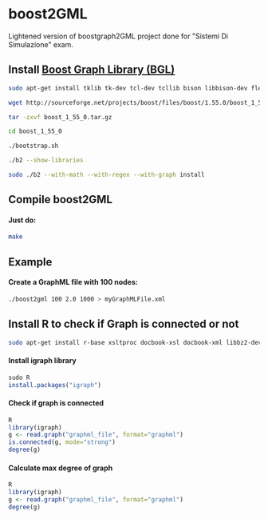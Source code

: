boost2GML
============

Lightened version of boostgraph2GML project done for "Sistemi Di Simulazione" exam.


Install [Boost Graph Library (BGL)](http://www.boost.org/)
--------


``` bash
sudo apt-get install tklib tk-dev tcl-dev tcllib bison libbison-dev flex blt blt-dev

wget http://sourceforge.net/projects/boost/files/boost/1.55.0/boost_1_55_0.tar.gz/download -O boost_1_55_0.tar.gz

tar -zxvf boost_1_55_0.tar.gz

cd boost_1_55_0

./bootstrap.sh

./b2 --show-libraries

sudo ./b2 --with-math --with-regex --with-graph install
```


Compile boost2GML
--------

#### Just do:
``` bash
make
```


Example
--------

#### Create a GraphML file with 100 nodes:

``` bash
./boost2gml 100 2.0 1000 > myGraphMLFile.xml
```



Install R to check if Graph is connected or not
--------


``` bash
sudo apt-get install r-base xsltproc docbook-xsl docbook-xml libbz2-dev libxml2 libxml2-dev
```

#### Install igraph library
``` R
sudo R
install.packages("igraph")
```

#### Check if graph is connected

``` R
R
library(igraph)
g <- read.graph("graphml_file", format="graphml")
is.connected(g, mode="strong")
degree(g)
```


#### Calculate max degree of graph

``` R
R
library(igraph)
g <- read.graph("graphml_file", format="graphml")
degree(g)
```


























